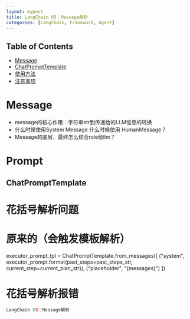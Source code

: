 ```yaml
---
layout: mypost
title: LangChain 03：Message解析
categories: [LangChain, Framework, Agent]
---
```

## Table of Contents
- [Message](#message)
- [ChatPromptTemplate](#chatprompttemplate)
- [使用方法](#使用方法)
- [注意事项](#注意事项)

# Message

* message的核心作用：字符串str到传递给的LLM信息的转换
* 什么时候使用System Message 什么时候使用 HumanMessage？
* Message的底层，最终怎么结合role给llm？

# Prompt
## ChatPromptTemplate


# 花括号解析问题

# 原来的（会触发模板解析）
executor_prompt_tpl = ChatPromptTemplate.from_messages([
    ("system", executor_prompt.format(past_steps=past_steps_str, current_step=current_plan_str)),
    ("placeholder", "{messages}")
])
# 花括号解析报错

```python
LangChain 03：Message解析
```
